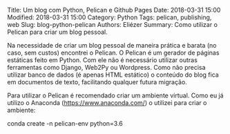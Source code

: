 Title: Um blog com Python, Pelican e Github Pages
Date: 2018-03-31 15:00
Modified: 2018-03-31 15:00
Category: Python
Tags: pelican, publishing, web
Slug: blog-python-pelican
Authors: Eliézer
Summary: Como utilizar o Pelican para criar um blog pessoal.

Na necessidade de criar um blog pessoal de maneira prática e barata (no caso, sem custos) encontrei o Pelican.
O Pelican é um gerador de páginas estáticas feito em Python. Com ele não é necessário utilizar outras ferramentas como Django, Web2Py ou Wordpress. Como não precisa utilizar banco de dados (é apenas HTML estático) o conteúdo do blog fica em documentos de texto, facilitando qualquer futura migração.

Para utilizar o Pelican é recomendado criar um ambiente virtual. Como eu já utilizo o Anaconda (https://www.anaconda.com/) o utilizei para criar o ambiente:

conda create -n pelican-env python=3.6
